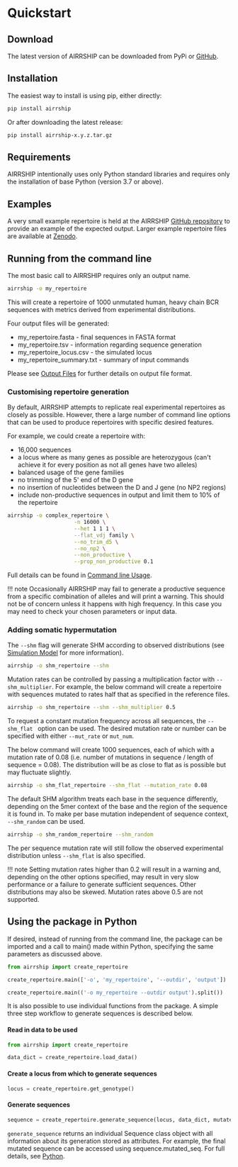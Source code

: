 # Quickstart

## Download

The latest version of AIRRSHIP can be downloaded from PyPi or [GitHub](https://github.com/Cowanlab/airrship).

## Installation

The easiest way to install is using pip, either directly:

```bash
pip install airrship
```

Or after downloading the latest release:

```bash
pip install airrship-x.y.z.tar.gz
```
## Requirements

AIRRSHIP intentionally uses only Python standard libraries and requires only the installation of base Python (version 3.7 or above).

## Examples

A very small example repertoire is held at the AIRRSHIP [GitHub repository](https://github.com/Cowanlab/airrship) to provide an example of the expected output. Larger example repertoire files are available at [Zenodo](https://doi.org/10.5281/zenodo.7568251).

## Running from the command line <a name="command line"></a>


The most basic call to AIRRSHIP requires only an output name.

```bash
airrship -o my_repertoire
```
This will create a repertoire of 1000 unmutated human, heavy chain BCR sequences with metrics derived from experimental distributions.

Four output files will be generated: 

* my_repertoire.fasta - final sequences in FASTA format
* my_repertoire.tsv - information regarding sequence generation
* my_repertoire_locus.csv - the simulated locus
* my_repertoire_summary.txt - summary of input commands 

Please see [Output Files](output.md) for further details on output file format.

### Customising repertoire generation

By default, AIRRSHIP attempts to replicate real experimental repertoires as closely as possible. However, there a large number of command line options that can be used to produce repertoires with specific desired features. 

For example, we could create a repertoire with:

* 16,000 sequences 
* a locus where as many genes as possible are heterozygous (can't achieve it for every position as not all genes have two alleles)
* balanced usage of the gene families
* no trimming of the 5' end of the D gene
* no insertion of nucleotides between the D and J gene (no NP2 regions)
* include non-productive sequences in output and limit them to 10% of the repertoire

```bash
airrship -o complex_repertoire \
                     -n 16000 \
                     --het 1 1 1 \
                     --flat_vdj family \
                     --no_trim_d5 \
                     --no_np2 \
                     --non_productive \
                     --prop_non_productive 0.1
```

Full details can be found in [Command line Usage](parameters.md).


!!! note
    Occasionally AIRRSHIP may fail to generate a productive sequence from a specific combination of alleles and will print a warning. This should not be of concern unless it happens with high frequency. In this case you may need to check your chosen parameters or input data.


### Adding somatic hypermutation


The ```--shm``` flag will generate SHM according to observed distributions (see [Simulation Model](model.md) for more information). 

```bash
airrship -o shm_repertoire --shm
```

Mutation rates can be controlled by passing a multiplication factor with  ```--shm_multiplier```. For example, the below command will create a repertoire with sequences mutated to rates half that as specified in the reference files.

```bash
airrship -o shm_repertoire --shm --shm_multiplier 0.5
```

To request a constant mutation frequency across all sequences, the ```--shm_flat ``` option can be used. The desired mutation rate or number can be specified with either ```--mut_rate``` or ```mut_num```.

The below command will create 1000 sequences, each of which with a mutation rate of 0.08 (i.e. number of mutations in sequence / length of sequence = 0.08). The distribution will be as close to flat as is possible but may fluctuate slightly.

```bash
airrship -o shm_flat_repertoire --shm_flat --mutation_rate 0.08
```

The default SHM algorithm treats each base in the sequence differently, depending on the 5mer context of the base and the region of the sequence it is found in. To make per base mutation independent of sequence context, ```--shm_random``` can be used. 

```bash
airrship -o shm_random_repertoire --shm_random
```

The per sequence mutation rate will still follow the observed experimental distribution unless ```--shm_flat``` is also specified. 

!!! note
    Setting mutation rates higher than 0.2 will result in a warning and, depending on the other options specified, may result in very slow performance or a failure to generate sufficient sequences. Other distributions may also be skewed. Mutation rates above 0.5 are not supported.


## Using the package in Python <a name="python"></a>

If desired, instead of running from the command line, the package can be imported and a call to main() made within Python, specifying the same parameters as discussed above.

```python
from airrship import create_repertoire

create_repertoire.main(['-o', 'my_repertoire', '--outdir', 'output'])

create_repertoire.main(('-o my_repertoire --outdir output').split())
```

It is also possible to use individual functions from the package. A simple three step workflow to generate sequences is described below.


#### Read in data to be used

```python
from airrship import create_repertoire

data_dict = create_repertoire.load_data()
```

#### Create a locus from which to generate sequences

```python
locus = create_repertoire.get_genotype()
```

#### Generate sequences

```python
sequence = create_repertoire.generate_sequence(locus, data_dict, mutate = True)
```

```generate_sequence``` returns an individual Sequence class object with all information about its generation stored as attributes. For example, the final mutated sequence can be accessed using sequence.mutated_seq. For full details, see [Python](python_use.md).


